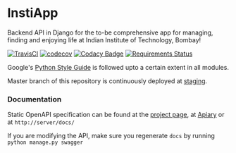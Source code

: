 # InstiApp
Backend API in Django for the to-be comprehensive app for managing, finding and enjoying life at Indian Institute of Technology, Bombay!

[![TravisCI](https://api.travis-ci.org/wncc/IITBapp.svg?branch=master)](https://travis-ci.org/wncc/IITBapp)
[![codecov](https://codecov.io/gh/wncc/IITBapp/branch/master/graph/badge.svg)](https://codecov.io/gh/wncc/IITBapp)
[![Codacy Badge](https://api.codacy.com/project/badge/Grade/7e6a386dbec649c99aa6a10218cc3768)](https://www.codacy.com/app/pulsejet/IITBapp?utm_source=github.com&amp;utm_medium=referral&amp;utm_content=wncc/IITBapp&amp;utm_campaign=Badge_Grade)
[![Requirements Status](https://requires.io/github/wncc/IITBapp/requirements.svg?branch=master)](https://requires.io/github/wncc/IITBapp/requirements/?branch=master)

Google's [Python Style Guide](https://google.github.io/styleguide/pyguide.html) is followed upto a certain extent in all modules.

Master branch of this repository is continuously deployed at [staging](https://temp-iitb.radialapps.com/).

### Documentation
Static OpenAPI specification can be found at the [project page](https://wncc.github.io/IITBapp/), at [Apiary](https://instiapp.docs.apiary.io/) or at `http://server/docs/`

If you are modifying the API, make sure you regenerate `docs` by running `python manage.py swagger`
